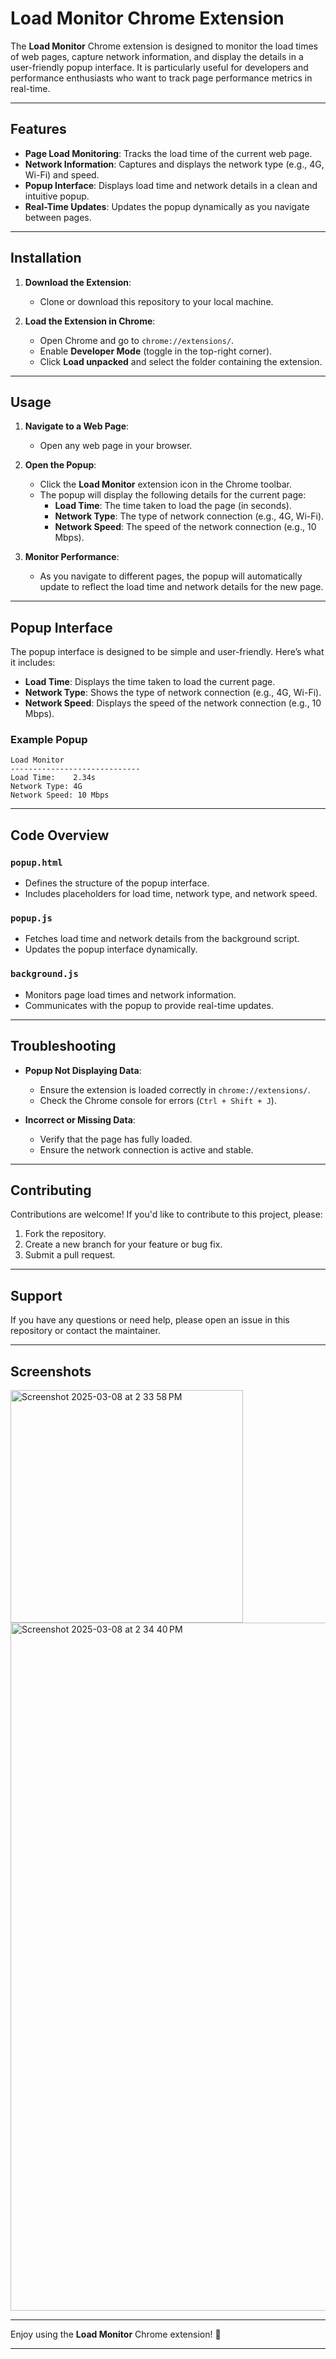 # Load Monitor Chrome Extension

The **Load Monitor** Chrome extension is designed to monitor the load times of web pages, capture network information, and display the details in a user-friendly popup interface. It is particularly useful for developers and performance enthusiasts who want to track page performance metrics in real-time.

---

## Features

- **Page Load Monitoring**: Tracks the load time of the current web page.
- **Network Information**: Captures and displays the network type (e.g., 4G, Wi-Fi) and speed.
- **Popup Interface**: Displays load time and network details in a clean and intuitive popup.
- **Real-Time Updates**: Updates the popup dynamically as you navigate between pages.

---

## Installation

1. **Download the Extension**:
   - Clone or download this repository to your local machine.

2. **Load the Extension in Chrome**:
   - Open Chrome and go to `chrome://extensions/`.
   - Enable **Developer Mode** (toggle in the top-right corner).
   - Click **Load unpacked** and select the folder containing the extension.

---

## Usage

1. **Navigate to a Web Page**:
   - Open any web page in your browser.

2. **Open the Popup**:
   - Click the **Load Monitor** extension icon in the Chrome toolbar.
   - The popup will display the following details for the current page:
     - **Load Time**: The time taken to load the page (in seconds).
     - **Network Type**: The type of network connection (e.g., 4G, Wi-Fi).
     - **Network Speed**: The speed of the network connection (e.g., 10 Mbps).

3. **Monitor Performance**:
   - As you navigate to different pages, the popup will automatically update to reflect the load time and network details for the new page.

---

## Popup Interface

The popup interface is designed to be simple and user-friendly. Here’s what it includes:

- **Load Time**: Displays the time taken to load the current page.
- **Network Type**: Shows the type of network connection (e.g., 4G, Wi-Fi).
- **Network Speed**: Displays the speed of the network connection (e.g., 10 Mbps).

### Example Popup

```
Load Monitor
-----------------------------
Load Time:    2.34s
Network Type: 4G
Network Speed: 10 Mbps
```

---

## Code Overview

### `popup.html`
- Defines the structure of the popup interface.
- Includes placeholders for load time, network type, and network speed.

### `popup.js`
- Fetches load time and network details from the background script.
- Updates the popup interface dynamically.

### `background.js`
- Monitors page load times and network information.
- Communicates with the popup to provide real-time updates.

---

## Troubleshooting

- **Popup Not Displaying Data**:
  - Ensure the extension is loaded correctly in `chrome://extensions/`.
  - Check the Chrome console for errors (`Ctrl + Shift + J`).

- **Incorrect or Missing Data**:
  - Verify that the page has fully loaded.
  - Ensure the network connection is active and stable.

---

## Contributing

Contributions are welcome! If you'd like to contribute to this project, please:

1. Fork the repository.
2. Create a new branch for your feature or bug fix.
3. Submit a pull request.

---

## Support

If you have any questions or need help, please open an issue in this repository or contact the maintainer.

---

## Screenshots
<img width="372" alt="Screenshot 2025-03-08 at 2 33 58 PM" src="https://github.com/user-attachments/assets/f5d55511-9bf4-4b77-b92f-ad855b4a43b4" />
<img width="1101" alt="Screenshot 2025-03-08 at 2 34 40 PM" src="https://github.com/user-attachments/assets/3e7795b3-3f0d-489a-b279-4d4681ba6053" />


---

Enjoy using the **Load Monitor** Chrome extension! 🚀

---
